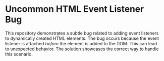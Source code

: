 # Uncommon HTML Event Listener Bug
This repository demonstrates a subtle bug related to adding event listeners to dynamically created HTML elements. The bug occurs because the event listener is attached *before* the element is added to the DOM.  This can lead to unexpected behavior. The solution showcases the correct way to handle this scenario.